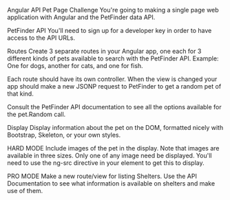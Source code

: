 Angular API Pet Page Challenge
You're going to making a single page web application with Angular and the PetFinder data API.

PetFinder API
You'll need to sign up for a developer key in order to have access to the API URLs.

Routes
Create 3 separate routes in your Angular app, one each for 3 different kinds of pets available to search with the PetFinder API. Example: One for dogs, another for cats, and one for fish.

Each route should have its own controller. When the view is changed your app should make a new JSONP request to PetFinder to get a random pet of that kind.

Consult the PetFinder API documentation to see all the options available for the pet.Random call.

Display
Display information about the pet on the DOM, formatted nicely with Bootstrap, Skeleton, or your own styles.

HARD MODE
Include images of the pet in the display. Note that images are available in three sizes. Only one of any image need be displayed. You'll need to use the ng-src directive in your  element to get this to display.

PRO MODE
Make a new route/view for listing Shelters. Use the API Documentation to see what information is available on shelters and make use of them.